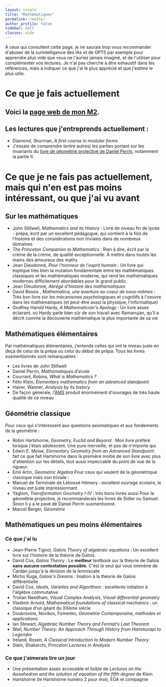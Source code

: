 ```yaml
---
layout: single
title: "Mathématiques"
permalink: /maths/
author_profile: false
sidebar: null
classes: wide
---
```


À ceux qui consultent cette page, je ne saurais trop vous recommander d'abuser de la surintelligence des IAs et de GPT5 par exemple pour apprendre plus vide que vous ne l'auriez jamais imaginé, et de l'utiliser pour complémenter vos lectures. Je n'ai pas cherché à être exhaustif dans les références, mais à indiquer ce que j'ai le plus apprécié et que j'estime le plus utile.

# Ce que je fais actuellement
Voici la [page web de mon M2](https://master-math-fonda.imj-prg.fr/2025-26/cours.html).
---
## Les lectures que j'entreprends actuellement :
- Diamond, Shurman, *A first course in modular forms*
- J'essaie de comprendre (entre autres) les parties portant sur les invariants du [livre de géométrie projective de Daniel Perrin](https://www.imo.universite-paris-saclay.fr/~daniel.perrin/Livre_de_geometrie_projective.html), notamment la partie II.


# Ce que je ne fais pas actuellement, mais qui n'en est pas moins intéressant, ou que j'ai vu avant

## Sur les mathématiques
- John Stillwell,  *Mathematics and its History* : Livre de niveau fin de lycée - prépa, écrit par un excellent pédagogue, qui contient à la fois de l'histoire et des considérations non triviales dans de nombreux domaines
- *The Princeton Companion to Mathematics* : Rien à dire, écrit par la crème de la crème, de qualité exceptionnelle. À mettre dans toutes les mains des amoureux des maths
- Jean Dieudonné, *Pour l'honneur de l'esprit humain* : Un livre qui explique très bien la mutation fondamentale entre les mathématiques classiques et les mathématiques moderne, qui rend les mathématiques modernes difficilement abordables pour le grand public.
-  Jean Dieudonné, *Abrégé d'histoire des mathématiques*
-  David Bessis , *Mathematica, une aventure au coeur de nous-mêmes* : Très bon livre sur les mécanismes psychologiques et cognitifs à l'oeuvre dans les mathématiques (et peut-être aussi la physique, l'informatique)
- Godfrey Harold Hardy, *A Mathematician's Apology* : Un livre assez éclairant, où Hardy parle bien sûr de son travail avec Ramanujan, qu'il a décrit comme la découverte mathématique la plus importante de sa vie


## Mathématiques élémentaires 
Par mathématiques élémentaires, j'entends celles qui ont le niveau juste en deça de celui de la prépa ou celui du début de prépa. Tous les livres susmentionnés sont remarquables :
- Les livres de John Stillwell
- Daniel Perrin, *Mathématiques d'école*
- Courrant, Robins, *What is Mathematics ?*
- Félix Klein, *Elementary mathematics from an advanced standpoint*
- Hairer, Wanner, *Analysis by its history*
- De façon générale, l'[AMS](https://www.ams.org/home/page) produit énormément d'ouvrages de très haute qualité de ce niveau
 

## Géométrie classique 
Pour ceux qui s'intéressent aux questions axiomatiques et aux fondements de la géométrie :
- Robin Hartshorne, *Geometry, Euclid and Beyond* : Mon livre préféré lorsque j'étais adolescent. Une pure merveille, et pas de n'importe qui.
- Edwin E. Moise, *Elementary Geometry from an Advanced Standpoint*: fait ce que fait Hartshorne dans la première moitié de son livre avec plus d'attention sur les détails, tout aussi impeccable du point de vue de la rigueur.
- Emil Artin, *Geometric Algebra*
Pour ceux qui veulent de la géométrique classique mais non triviale :
- Manuel de Terminale de Lebossé Hémery : excellent ouvrage scolaire, le niveau est juste impressionnant
- Yaglom, *Transformation Geometry I-IV* : très bons livres aussi
Pour la géométrie projective, je recommanderais les livres de Sidler ou Samuel. Sinon il y a le pavé de Daniel Perrin susmentionné.
- Marcel Berger, *Géométrie*

## Mathématiques un peu moins élémentaires
### Ce que j'ai lu
- Jean-Pierre Tignol, *Galois Theory of algebraic equations* : Un excellent livre sur l'histoire de la théorie de Galois.
- David Cox, *Galois Theory* : Le **meilleur** textbook sur la théorie de Galois **sans aucune contestation possible**. C'est le seul qui vous emmène de Cardan jusqu'à la division de la lemniscate
- Micho Kuga, *Galois's Dreams* : Iniation à la théorie de Galois différentielle
- David Cox, *Ideals, Varieties and Algorithsm* : excellente initiation à l'algèbre commutative 
- Tristan Needham, *Visual Complex Analysis*, *Visual differential geometry*
- Vladimir Arnold, *Mathematical foundations of classical mechanics* : un classique d'un géant du XXème siècle
- Doubrovine, Novikov, Fomenko, *Géométrie Contemporaine, méthodes et applications*
- Ian Stewart, *Algebraic Number Theory and Fermat's Last Theorem*
- Weil, *Number Theory: An Approach Through History from Hammurapi to Legendre*
- Ireland, Rosen, *A Classical Introduction to Modern Number Theory*
- Stein, Shakarchi, *Princeton Lectures in Analysis*


### Ce que j'aimerais lire un jour
- Une présentation assez accessible et lisible de *Lectures on the ikosahedron and the solution of equation of the fifth degree* de Klein
- Hartshorne (le Hartshorne numéro 2 pour moi), EGA et compagnie





